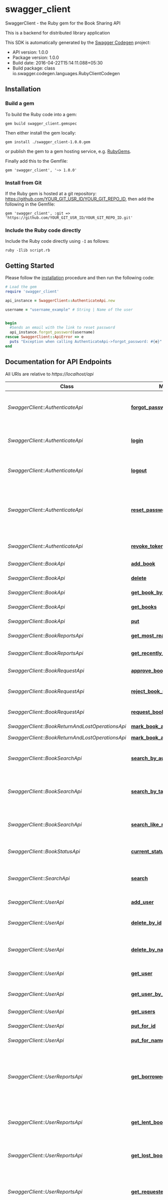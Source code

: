 # swagger_client

SwaggerClient - the Ruby gem for the Book Sharing API

This is a backend for distributed library application

This SDK is automatically generated by the [Swagger Codegen](https://github.com/swagger-api/swagger-codegen) project:

- API version: 1.0.0
- Package version: 1.0.0
- Build date: 2016-04-22T15:14:11.088+05:30
- Build package: class io.swagger.codegen.languages.RubyClientCodegen

## Installation

### Build a gem

To build the Ruby code into a gem:

```shell
gem build swagger_client.gemspec
```

Then either install the gem locally:

```shell
gem install ./swagger_client-1.0.0.gem
```

or publish the gem to a gem hosting service, e.g. [RubyGems](https://rubygems.org/).

Finally add this to the Gemfile:

    gem 'swagger_client', '~> 1.0.0'

### Install from Git

If the Ruby gem is hosted at a git repository: https://github.com/YOUR_GIT_USR_ID/YOUR_GIT_REPO_ID, then add the following in the Gemfile:

    gem 'swagger_client', :git => 'https://github.com/YOUR_GIT_USR_ID/YOUR_GIT_REPO_ID.git'

### Include the Ruby code directly

Include the Ruby code directly using `-I` as follows:

```shell
ruby -Ilib script.rb
```

## Getting Started

Please follow the [installation](#installation) procedure and then run the following code:
```ruby
# Load the gem
require 'swagger_client'

api_instance = SwaggerClient::AuthenticateApi.new

username = "username_example" # String | Name of the user


begin
  #Sends an email with the link to reset password
  api_instance.forgot_password(username)
rescue SwaggerClient::ApiError => e
  puts "Exception when calling AuthenticateApi->forgot_password: #{e}"
end

```

## Documentation for API Endpoints

All URIs are relative to *https://localhost/api*

Class | Method | HTTP request | Description
------------ | ------------- | ------------- | -------------
*SwaggerClient::AuthenticateApi* | [**forgot_password**](docs/AuthenticateApi.md#forgot_password) | **POST** /authenticate/forgot-password/{username} | Sends an email with the link to reset password
*SwaggerClient::AuthenticateApi* | [**login**](docs/AuthenticateApi.md#login) | **POST** /authenticate/login | Authenticates requested user, with valid credentials
*SwaggerClient::AuthenticateApi* | [**logout**](docs/AuthenticateApi.md#logout) | **POST** /authenticate/logout | Logout current logged-in user
*SwaggerClient::AuthenticateApi* | [**reset_password**](docs/AuthenticateApi.md#reset_password) | **GET** /authenticate/reset-password/{token} | Randomely generates the password and sets the password for user identified by token
*SwaggerClient::AuthenticateApi* | [**revoke_token**](docs/AuthenticateApi.md#revoke_token) | **PUT** /authenticate/revoke-token/{token} | Revokes the requested token
*SwaggerClient::BookApi* | [**add_book**](docs/BookApi.md#add_book) | **POST** /book | Creates a book
*SwaggerClient::BookApi* | [**delete**](docs/BookApi.md#delete) | **DELETE** /book/{bookId} | Deletes book details
*SwaggerClient::BookApi* | [**get_book_by_id**](docs/BookApi.md#get_book_by_id) | **GET** /book/{bookId} | Retrieves a book
*SwaggerClient::BookApi* | [**get_books**](docs/BookApi.md#get_books) | **GET** /books | Retrieves list of books
*SwaggerClient::BookApi* | [**put**](docs/BookApi.md#put) | **PUT** /book/{bookId} | Updates book details
*SwaggerClient::BookReportsApi* | [**get_most_read_book**](docs/BookReportsApi.md#get_most_read_book) | **GET** /book/reports/most-read | Returns most read book
*SwaggerClient::BookReportsApi* | [**get_recently_added_book**](docs/BookReportsApi.md#get_recently_added_book) | **GET** /book/reports/recently-added | Returns recently added book
*SwaggerClient::BookRequestApi* | [**approve_book_request**](docs/BookRequestApi.md#approve_book_request) | **PUT** /book/request/approve/{bookId}/{userId} | Lend a book
*SwaggerClient::BookRequestApi* | [**reject_book_request**](docs/BookRequestApi.md#reject_book_request) | **PUT** /book/request/reject/{bookId}/{userId} | Reject the request for borrowing a book
*SwaggerClient::BookRequestApi* | [**request_book**](docs/BookRequestApi.md#request_book) | **PUT** /book/request/{bookId} | Borrow a book
*SwaggerClient::BookReturnAndLostOperationsApi* | [**mark_book_as_lost**](docs/BookReturnAndLostOperationsApi.md#mark_book_as_lost) | **PUT** /book/lost/{bookId} | Mark lost book
*SwaggerClient::BookReturnAndLostOperationsApi* | [**mark_book_as_returned**](docs/BookReturnAndLostOperationsApi.md#mark_book_as_returned) | **PUT** /book/return/{bookId}/{userId} | Return Book
*SwaggerClient::BookSearchApi* | [**search_by_author**](docs/BookSearchApi.md#search_by_author) | **GET** /book/search/by-author | Returns list of books written by the requested author{s}
*SwaggerClient::BookSearchApi* | [**search_by_tags**](docs/BookSearchApi.md#search_by_tags) | **GET** /book/search/by-tags | Returns list of books having the requested tag{s}
*SwaggerClient::BookSearchApi* | [**search_like_name**](docs/BookSearchApi.md#search_like_name) | **GET** /book/search/like-name/{name} | Returns list of books which have similar requested name
*SwaggerClient::BookStatusApi* | [**current_status_of_book**](docs/BookStatusApi.md#current_status_of_book) | **GET** /book/status/{bookId} | Current status of the book
*SwaggerClient::SearchApi* | [**search**](docs/SearchApi.md#search) | **GET** /search | Returns list of entities matching the searched query string
*SwaggerClient::UserApi* | [**add_user**](docs/UserApi.md#add_user) | **POST** /user | Creates an user
*SwaggerClient::UserApi* | [**delete_by_id**](docs/UserApi.md#delete_by_id) | **DELETE** /user/id/{id} | Deletes the user which has supplied id
*SwaggerClient::UserApi* | [**delete_by_name**](docs/UserApi.md#delete_by_name) | **DELETE** /user/username/{username} | Deletes the user which has supplied username
*SwaggerClient::UserApi* | [**get_user**](docs/UserApi.md#get_user) | **GET** /user/id/{id} | Retrieves user details by user id
*SwaggerClient::UserApi* | [**get_user_by_name**](docs/UserApi.md#get_user_by_name) | **GET** /user/username/{username} | Retrieves user details by username
*SwaggerClient::UserApi* | [**get_users**](docs/UserApi.md#get_users) | **GET** /users | Retrieves list of users
*SwaggerClient::UserApi* | [**put_for_id**](docs/UserApi.md#put_for_id) | **PUT** /user/id/{id} | Updates user details
*SwaggerClient::UserApi* | [**put_for_name**](docs/UserApi.md#put_for_name) | **PUT** /user/username/{username} | Updates user details
*SwaggerClient::UserReportsApi* | [**get_borrowed_books_by_user**](docs/UserReportsApi.md#get_borrowed_books_by_user) | **GET** /user/reports/borrowed-books | Returns list of books borrowed by the current logged-in user or list of books user is currently reading
*SwaggerClient::UserReportsApi* | [**get_lent_books_by_user**](docs/UserReportsApi.md#get_lent_books_by_user) | **GET** /user/reports/lent-books | Returns list of books lent by the current logged-in user.
*SwaggerClient::UserReportsApi* | [**get_lost_books_by_user**](docs/UserReportsApi.md#get_lost_books_by_user) | **GET** /user/reports/lost-books | Returns list of books lost by the current logged-in user
*SwaggerClient::UserReportsApi* | [**get_requested_books_by_user**](docs/UserReportsApi.md#get_requested_books_by_user) | **GET** /user/reports/requested-books | Returns list of books requested by the current logged-in user
*SwaggerClient::UserReportsApi* | [**get_returned_books_by_user**](docs/UserReportsApi.md#get_returned_books_by_user) | **GET** /user/reports/returned-books | Returns list of books read by the current logged-in user


## Documentation for Models

 - [SwaggerClient::Author](docs/Author.md)
 - [SwaggerClient::Body](docs/Body.md)
 - [SwaggerClient::Body1](docs/Body1.md)
 - [SwaggerClient::Book](docs/Book.md)
 - [SwaggerClient::BookState](docs/BookState.md)
 - [SwaggerClient::Comment](docs/Comment.md)
 - [SwaggerClient::DeletedBook](docs/DeletedBook.md)
 - [SwaggerClient::NewAuthor](docs/NewAuthor.md)
 - [SwaggerClient::NewBook](docs/NewBook.md)
 - [SwaggerClient::NewBookState](docs/NewBookState.md)
 - [SwaggerClient::NewComment](docs/NewComment.md)
 - [SwaggerClient::NewPublisher](docs/NewPublisher.md)
 - [SwaggerClient::NewPublisherAddress](docs/NewPublisherAddress.md)
 - [SwaggerClient::NewUser](docs/NewUser.md)
 - [SwaggerClient::Publisher](docs/Publisher.md)
 - [SwaggerClient::RequestUser](docs/RequestUser.md)
 - [SwaggerClient::Response](docs/Response.md)
 - [SwaggerClient::ResponseUser](docs/ResponseUser.md)
 - [SwaggerClient::Role](docs/Role.md)
 - [SwaggerClient::User](docs/User.md)


## Documentation for Authorization

 All endpoints do not require authorization.

